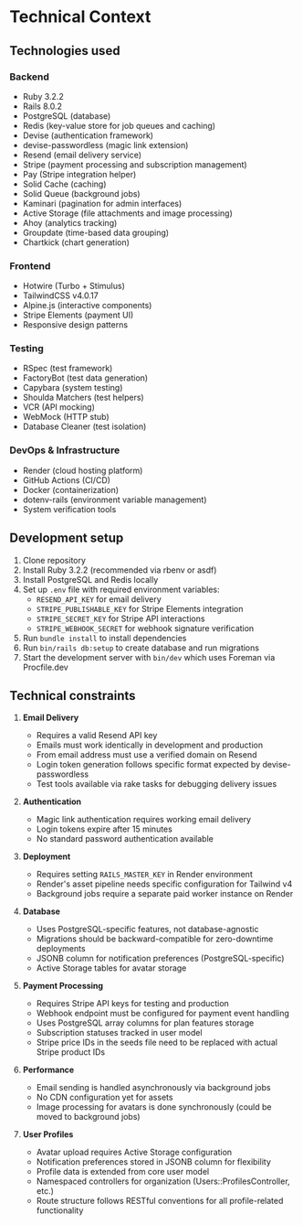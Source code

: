 # Technical Context

## Technologies used

### Backend
- Ruby 3.2.2
- Rails 8.0.2
- PostgreSQL (database)
- Redis (key-value store for job queues and caching)
- Devise (authentication framework)
- devise-passwordless (magic link extension)
- Resend (email delivery service)
- Stripe (payment processing and subscription management)
- Pay (Stripe integration helper)
- Solid Cache (caching)
- Solid Queue (background jobs)
- Kaminari (pagination for admin interfaces)
- Active Storage (file attachments and image processing)
- Ahoy (analytics tracking)
- Groupdate (time-based data grouping)
- Chartkick (chart generation)

### Frontend
- Hotwire (Turbo + Stimulus)
- TailwindCSS v4.0.17
- Alpine.js (interactive components)
- Stripe Elements (payment UI)
- Responsive design patterns

### Testing
- RSpec (test framework)
- FactoryBot (test data generation)
- Capybara (system testing)
- Shoulda Matchers (test helpers)
- VCR (API mocking)
- WebMock (HTTP stub)
- Database Cleaner (test isolation)

### DevOps & Infrastructure
- Render (cloud hosting platform)
- GitHub Actions (CI/CD)
- Docker (containerization)
- dotenv-rails (environment variable management)
- System verification tools

## Development setup
1. Clone repository
2. Install Ruby 3.2.2 (recommended via rbenv or asdf)
3. Install PostgreSQL and Redis locally
4. Set up `.env` file with required environment variables:
   - `RESEND_API_KEY` for email delivery
   - `STRIPE_PUBLISHABLE_KEY` for Stripe Elements integration
   - `STRIPE_SECRET_KEY` for Stripe API interactions
   - `STRIPE_WEBHOOK_SECRET` for webhook signature verification
5. Run `bundle install` to install dependencies
6. Run `bin/rails db:setup` to create database and run migrations
7. Start the development server with `bin/dev` which uses Foreman via Procfile.dev

## Technical constraints
1. **Email Delivery**
   - Requires a valid Resend API key
   - Emails must work identically in development and production
   - From email address must use a verified domain on Resend
   - Login token generation follows specific format expected by devise-passwordless
   - Test tools available via rake tasks for debugging delivery issues

2. **Authentication**
   - Magic link authentication requires working email delivery
   - Login tokens expire after 15 minutes
   - No standard password authentication available

3. **Deployment**
   - Requires setting `RAILS_MASTER_KEY` in Render environment
   - Render's asset pipeline needs specific configuration for Tailwind v4
   - Background jobs require a separate paid worker instance on Render

4. **Database**
   - Uses PostgreSQL-specific features, not database-agnostic
   - Migrations should be backward-compatible for zero-downtime deployments
   - JSONB column for notification preferences (PostgreSQL-specific)
   - Active Storage tables for avatar storage

5. **Payment Processing**
   - Requires Stripe API keys for testing and production
   - Webhook endpoint must be configured for payment event handling
   - Uses PostgreSQL array columns for plan features storage
   - Subscription statuses tracked in user model
   - Stripe price IDs in the seeds file need to be replaced with actual Stripe product IDs

6. **Performance**
   - Email sending is handled asynchronously via background jobs
   - No CDN configuration yet for assets
   - Image processing for avatars is done synchronously (could be moved to background jobs)

7. **User Profiles**
   - Avatar upload requires Active Storage configuration
   - Notification preferences stored in JSONB column for flexibility
   - Profile data is extended from core user model
   - Namespaced controllers for organization (Users::ProfilesController, etc.)
   - Route structure follows RESTful conventions for all profile-related functionality
